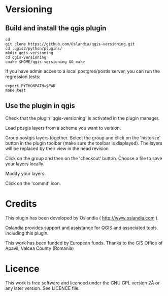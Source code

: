 Versioning
==========

Build and install the qgis plugin
---------------------------------

    cd
    git clone https://github.com/Oslandia/qgis-versioning.git
    cd .qgis2/python/plugins/ 
    mkdir qgis-versioning
    cd qgis-versioning
    cmake $HOME/qgis-versioning && make

If you have admin acces to a local postgres/postis server, you can run the regression tests:
    
    export PYTHONPATH=$PWD
    make test

Use the plugin in qgis
----------------------

Check that the plugin 'qgis-versioning' is activated in the plugin manager.

Load posgis layers from a scheme you want to version.

Group postgis layers together. Select the group and click on the 'historize' button in the plugin toolbar (make sure the toolbar is displayed). The layers will be replaced by their view in the head revision

Click on the group and then on the 'checkout' button. Choose a file to save your layers locally.

Modify your layers.

Click on the 'commit' icon.

Credits
=======

This plugin has been developed by Oslandia ( http://www.oslandia.com ).

Oslandia provides support and assistance for QGIS and associated tools, including this plugin.

This work has been funded by European funds.
Thanks to the GIS Office of Apavil, Valcea County (Romania)

Licence
=======

This work is free software and licenced under the GNU GPL version 2Â or any later version.
See LICENCE file.

